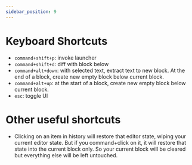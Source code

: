 ```yaml
---
sidebar_position: 9
---
```


# Keyboard Shortcuts

- `command+shift+p`: invoke launcher
- `command+shift+d`: diff with block below
- `command+alt+down`: with selected text, extract text to new block. At the end of a block, create new empty block below current block.
- `command+alt+up`: at the start of a block, create new empty block below current block.
- `esc`: toggle UI


# Other useful shortcuts

- Clicking on an item in history will restore that editor state, wiping your current editor state. But if you command+click on it, it will restore that state into the current block only. So your current block will be cleared but everything else will be left untouched.